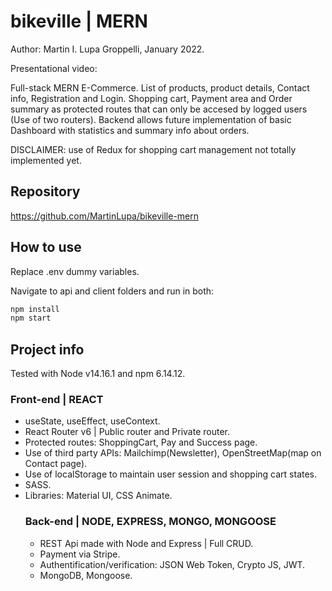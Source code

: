 # bikeville | MERN

Author: Martin I. Lupa Groppelli, January 2022.

Presentational video:

Full-stack MERN E-Commerce. List of products, product details, Contact info, Registration and Login. Shopping cart, Payment area and Order summary as protected routes that can only be accesed by logged users (Use of two routers).
Backend allows future implementation of basic Dashboard with statistics and summary info about orders.

DISCLAIMER: use of Redux for shopping cart management not totally implemented yet.

## Repository

https://github.com/MartinLupa/bikeville-mern

## How to use

Replace .env dummy variables.

Navigate to api and client folders and run in both:

```bash
npm install
npm start
```

## Project info

Tested with Node v14.16.1 and npm 6.14.12.

### Front-end | REACT

<ul>
  <li>useState, useEffect, useContext.
  <li>React Router v6 | Public router and Private router.
  <li>Protected routes: ShoppingCart, Pay and Success page.
  <li>Use of third party APIs: Mailchimp(Newsletter), OpenStreetMap(map on Contact page).
  <li>Use of localStorage to maintain user session and shopping cart states.
  <li>SASS.
  <li>Libraries: Material UI, CSS Animate.

### Back-end | NODE, EXPRESS, MONGO, MONGOOSE

<ul>
  <li>REST Api made with Node and Express | Full CRUD. 
  <li>Payment via Stripe.
  <li>Authentification/verification: JSON Web Token, Crypto JS, JWT.
  <li>MongoDB, Mongoose.

